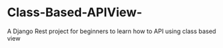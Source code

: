# Class-Based-APIView-
A Django Rest project for beginners to learn how to API using class based view 
